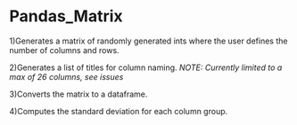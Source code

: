 # Pandas_Matrix


1)Generates a matrix of randomly generated ints where the user defines the number of columns and rows.
 
2)Generates a list of titles for column naming. *NOTE: Currently limited to a max of 26 columns, see issues*

3)Converts the matrix to a dataframe.

4)Computes the standard deviation for each column group. 
